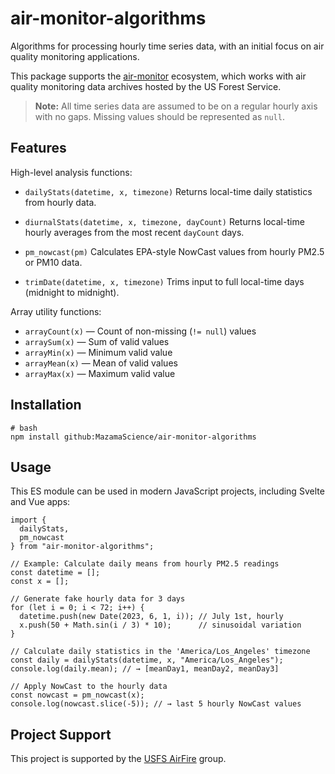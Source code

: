 # air-monitor-algorithms

Algorithms for processing hourly time series data, with an initial focus on
air quality monitoring applications.

This package supports the
[air-monitor](https://github.com/MazamaScience/air-monitor) ecosystem, which
works with air quality monitoring data archives hosted by the US Forest
Service.

> **Note:** All time series data are assumed to be on a regular hourly axis
> with no gaps. Missing values should be represented as `null`.

## Features

High-level analysis functions:

- `dailyStats(datetime, x, timezone)`
  Returns local-time daily statistics from hourly data.

- `diurnalStats(datetime, x, timezone, dayCount)`
  Returns local-time hourly averages from the most recent `dayCount` days.

- `pm_nowcast(pm)`
  Calculates EPA-style NowCast values from hourly PM2.5 or PM10 data.

- `trimDate(datetime, x, timezone)`
  Trims input to full local-time days (midnight to midnight).

Array utility functions:

- `arrayCount(x)` — Count of non-missing (`!= null`) values
- `arraySum(x)` — Sum of valid values
- `arrayMin(x)` — Minimum valid value
- `arrayMean(x)` — Mean of valid values
- `arrayMax(x)` — Maximum valid value

## Installation

```
# bash
npm install github:MazamaScience/air-monitor-algorithms
```
## Usage

This ES module can be used in modern JavaScript projects, including Svelte
and Vue apps:

```
import {
  dailyStats,
  pm_nowcast
} from "air-monitor-algorithms";

// Example: Calculate daily means from hourly PM2.5 readings
const datetime = [];
const x = [];

// Generate fake hourly data for 3 days
for (let i = 0; i < 72; i++) {
  datetime.push(new Date(2023, 6, 1, i)); // July 1st, hourly
  x.push(50 + Math.sin(i / 3) * 10);      // sinusoidal variation
}

// Calculate daily statistics in the 'America/Los_Angeles' timezone
const daily = dailyStats(datetime, x, "America/Los_Angeles");
console.log(daily.mean); // → [meanDay1, meanDay2, meanDay3]

// Apply NowCast to the hourly data
const nowcast = pm_nowcast(x);
console.log(nowcast.slice(-5)); // → last 5 hourly NowCast values
```

## Project Support

This project is supported by the [USFS AirFire](https://www.airfire.org) group.
